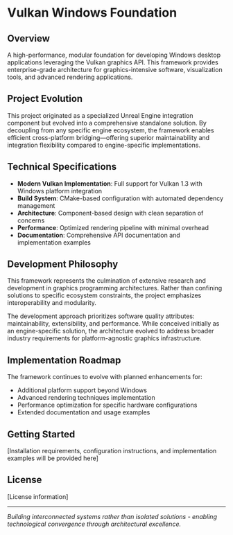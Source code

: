 # Vulkan Windows Foundation

## Overview
A high-performance, modular foundation for developing Windows desktop applications leveraging the Vulkan graphics API. This framework provides enterprise-grade architecture for graphics-intensive software, visualization tools, and advanced rendering applications.

## Project Evolution
This project originated as a specialized Unreal Engine integration component but evolved into a comprehensive standalone solution. By decoupling from any specific engine ecosystem, the framework enables efficient cross-platform bridging—offering superior maintainability and integration flexibility compared to engine-specific implementations.

## Technical Specifications
- **Modern Vulkan Implementation**: Full support for Vulkan 1.3 with Windows platform integration
- **Build System**: CMake-based configuration with automated dependency management
- **Architecture**: Component-based design with clean separation of concerns
- **Performance**: Optimized rendering pipeline with minimal overhead
- **Documentation**: Comprehensive API documentation and implementation examples

## Development Philosophy
This framework represents the culmination of extensive research and development in graphics programming architectures. Rather than confining solutions to specific ecosystem constraints, the project emphasizes interoperability and modularity.

The development approach prioritizes software quality attributes: maintainability, extensibility, and performance. While conceived initially as an engine-specific solution, the architecture evolved to address broader industry requirements for platform-agnostic graphics infrastructure.

## Implementation Roadmap
The framework continues to evolve with planned enhancements for:
- Additional platform support beyond Windows
- Advanced rendering techniques implementation
- Performance optimization for specific hardware configurations
- Extended documentation and usage examples

## Getting Started
[Installation requirements, configuration instructions, and implementation examples will be provided here]

## License
[License information]

---

*Building interconnected systems rather than isolated solutions - enabling technological convergence through architectural excellence.*
